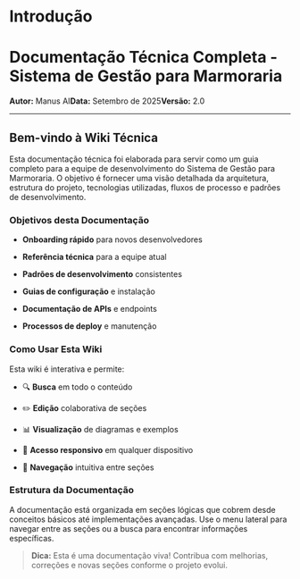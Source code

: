 # Introdução

# Documentação Técnica Completa - Sistema de Gestão para Marmoraria

**Autor:** Manus AI**Data:** Setembro de 2025**Versão:** 2.0

---

## Bem-vindo à Wiki Técnica

Esta documentação técnica foi elaborada para servir como um guia completo para a equipe de desenvolvimento do Sistema de Gestão para Marmoraria. O objetivo é fornecer uma visão detalhada da arquitetura, estrutura do projeto, tecnologias utilizadas, fluxos de processo e padrões de desenvolvimento.

### Objetivos desta Documentação

- **Onboarding rápido** para novos desenvolvedores

- **Referência técnica** para a equipe atual

- **Padrões de desenvolvimento** consistentes

- **Guias de configuração** e instalação

- **Documentação de APIs** e endpoints

- **Processos de deploy** e manutenção

### Como Usar Esta Wiki

Esta wiki é interativa e permite:

- 🔍 **Busca** em todo o conteúdo

- ✏️ **Edição** colaborativa de seções

- 📊 **Visualização** de diagramas e exemplos

- 📱 **Acesso responsivo** em qualquer dispositivo

- 🔗 **Navegação** intuitiva entre seções

### Estrutura da Documentação

A documentação está organizada em seções lógicas que cobrem desde conceitos básicos até implementações avançadas. Use o menu lateral para navegar entre as seções ou a busca para encontrar informações específicas.

> **Dica:** Esta é uma documentação viva! Contribua com melhorias, correções e novas seções conforme o projeto evolui.

